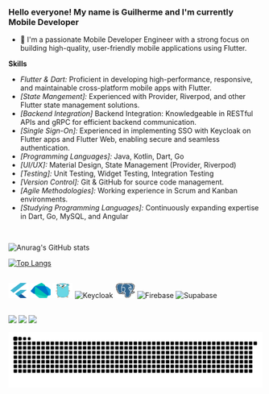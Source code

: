 ### Hello everyone! My name is Guilherme and I'm currently Mobile Developer

- 📱 I'm a passionate Mobile Developer Engineer with a strong focus on building high-quality, user-friendly mobile applications using Flutter.

**Skills**
- *Flutter & Dart:* Proficient in developing high-performance, responsive, and maintainable cross-platform mobile apps with Flutter.
- *[State Mangement]:* Experienced with Provider, Riverpod, and other Flutter state management solutions.
- *[Backend Integration]* Backend Integration: Knowledgeable in RESTful APIs and gRPC for efficient backend communication.
- *[Single Sign-On]:* Experienced in implementing SSO with Keycloak on Flutter apps and Flutter Web, enabling secure and seamless authentication.
- *[Programming Languages]:* Java, Kotlin, Dart, Go 
- *[UI/UX]:* Material Design, State Management (Provider, Riverpod)  
- *[Testing]:* Unit Testing, Widget Testing, Integration Testing  
- *[Version Control]:* Git & GitHub for source code management.
- *[Agile Methodologies]:* Working experience in Scrum and Kanban environments.
- *[Studying Programming Languages]:* Continuously expanding expertise in Dart, Go, MySQL, and Angular

<div align="center-left"></br>

![Anurag's GitHub stats](https://github-readme-stats.vercel.app/api?username=GuiRuizz&show_icons=true&theme=radical&locale=pt-br)

[![Top Langs](https://github-readme-stats.vercel.app/api/top-langs/?username=GuiRuizz&layout=compact&show_icons=true&theme=radical&locale=pt-br)](https://github.com/anuraghazra/github-readme-stats)

</div>

<div style="display: inline_block" align="center-left"><br>
  <img align="center-left" alt="Flutter" height="30" width="40" src="https://raw.githubusercontent.com/devicons/devicon/master/icons/flutter/flutter-original.svg">
  <img align="center-left" alt="Dart" height="30" width="40" src="https://raw.githubusercontent.com/devicons/devicon/master/icons/dart/dart-original.svg">
  <img align="center-left" alt="Golang" height="30" width="40" src="https://raw.githubusercontent.com/devicons/devicon/master/icons/go/go-original.svg">
  <img align="center-left" alt="Keycloak" height="30" width="40" src="https://avatars.githubusercontent.com/u/4921466?s=280&v=4">
  <img align="center-left" alt="PostgreSQL" height="30" width="40" src="https://raw.githubusercontent.com/devicons/devicon/master/icons/postgresql/postgresql-original.svg">
  <img align="center-left" alt="Firebase" height="30" width="40" src="https://www.vectorlogo.zone/logos/firebase/firebase-icon.svg">
  <img align="center-left" alt="Supabase" height="30" width="40" src="https://avatars.githubusercontent.com/u/54469796?s=200&v=4">
</div>

<div align="center-left"> </br>

  <a href="https://instagram.com/gui.ruizz" target="_blank"><img src="https://img.shields.io/badge/-Instagram-%23E4405F?style=for-the-badge&logo=instagram&logoColor=white" target="_blank"></a>
  <a href = "guilhermesassicontact@gmail.com"><img src="https://img.shields.io/badge/-Gmail-%23333?style=for-the-badge&logo=gmail&logoColor=white" target="_blank"></a>
  <a href="https://www.linkedin.com/in/guilhermeenrique/gm" target="_blank"><img src="https://img.shields.io/badge/-LinkedIn-%230077B5?style=for-the-badge&logo=linkedin&logoColor=white" target="_blank"></a> 
  
</div>

<picture>
  <source media="(prefers-color-scheme: dark)" srcset="https://github.com/GuiRuizz/GuiRuizz/blob/output/github-contribution-grid-snake-dark.svg" />
  <img alt="Snake animation" src="https://github.com/GuiRuizz/GuiRuizz/blob/output/github-contribution-grid-snake.svg" />
</picture>





